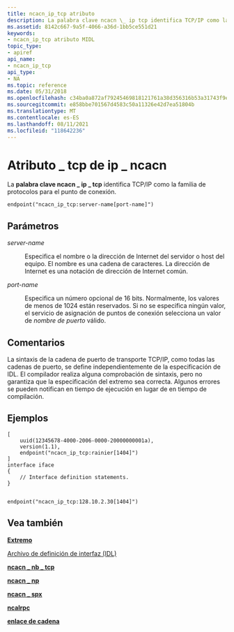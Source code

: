 ```yaml
---
title: ncacn_ip_tcp atributo
description: La palabra clave ncacn \_ ip tcp identifica TCP/IP como la familia de \_ protocolos para el punto de conexión.
ms.assetid: 8142c667-9a5f-4066-a36d-1bb5ce551d21
keywords:
- ncacn_ip_tcp atributo MIDL
topic_type:
- apiref
api_name:
- ncacn_ip_tcp
api_type:
- NA
ms.topic: reference
ms.date: 05/31/2018
ms.openlocfilehash: c34ba0a872af79245469818121761a38d356316b53a31743f9ebf2cd66f72325
ms.sourcegitcommit: e858bbe701567d4583c50a11326e42d7ea51804b
ms.translationtype: MT
ms.contentlocale: es-ES
ms.lasthandoff: 08/11/2021
ms.locfileid: "118642236"
---
```

# <a name="ncacn_ip_tcp-attribute"></a>Atributo \_ tcp de ip \_ ncacn

La **palabra clave ncacn \_ ip \_ tcp** identifica TCP/IP como la familia de protocolos para el punto de conexión.

``` syntax
endpoint("ncacn_ip_tcp:server-name[port-name]")
```

## <a name="parameters"></a>Parámetros

<dl> <dt>

*server-name* 
</dt> <dd>

Especifica el nombre o la dirección de Internet del servidor o host del equipo. El nombre es una cadena de caracteres. La dirección de Internet es una notación de dirección de Internet común.

</dd> <dt>

*port-name* 
</dt> <dd>

Especifica un número opcional de 16 bits. Normalmente, los valores de menos de 1024 están reservados. Si no se especifica ningún valor, el servicio de asignación de puntos de conexión selecciona un valor de *nombre de puerto* válido.

</dd> </dl>

## <a name="remarks"></a>Comentarios

La sintaxis de la cadena de puerto de transporte TCP/IP, como todas las cadenas de puerto, se define independientemente de la especificación de IDL. El compilador realiza alguna comprobación de sintaxis, pero no garantiza que la especificación del extremo sea correcta. Algunos errores se pueden notifican en tiempo de ejecución en lugar de en tiempo de compilación.

## <a name="examples"></a>Ejemplos

``` syntax
[   
    uuid(12345678-4000-2006-0000-20000000001a), 
    version(1.1), 
    endpoint("ncacn_ip_tcp:rainier[1404]") 
]
interface iface
{
    // Interface definition statements.
}

 
endpoint("ncacn_ip_tcp:128.10.2.30[1404]")
```

## <a name="see-also"></a>Vea también

<dl> <dt>

[**Extremo**](endpoint.md)
</dt> <dt>

[Archivo de definición de interfaz (IDL)](interface-definition-idl-file.md)
</dt> <dt>

[**ncacn \_ nb \_ tcp**](ncacn-nb-tcp.md)
</dt> <dt>

[**ncacn \_ np**](ncacn-np.md)
</dt> <dt>

[**ncacn \_ spx**](ncacn-spx.md)
</dt> <dt>

[**ncalrpc**](ncalrpc.md)
</dt> <dt>

[**enlace de cadena**](/windows/desktop/Rpc/string-binding)
</dt> </dl>

 

 